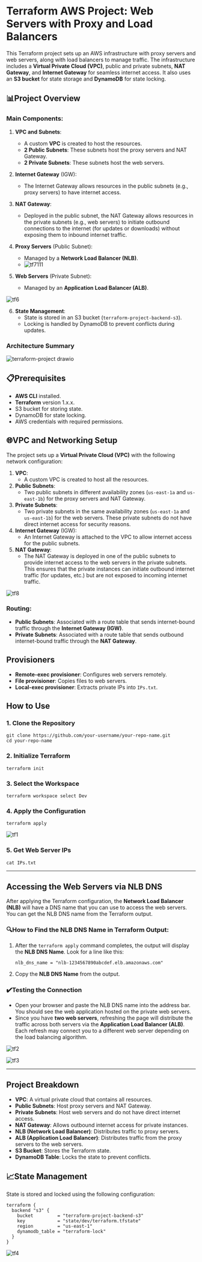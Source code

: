 # Terraform AWS Project: Web Servers with Proxy and Load Balancers 

This Terraform project sets up an AWS infrastructure with proxy servers and web servers, along with load balancers to manage traffic. The infrastructure includes a **Virtual Private Cloud (VPC)**, public and private subnets, **NAT Gateway**, and **Internet Gateway** for seamless internet access. It also uses an **S3 bucket** for state storage and **DynamoDB** for state locking.

## 📊Project Overview

### Main Components:

1.  **VPC and Subnets**:
    
    -   A custom **VPC** is created to host the resources.
    -   **2 Public Subnets**: These subnets host the proxy servers and NAT Gateway.
    -   **2 Private Subnets**: These subnets host the web servers.
2.  **Internet Gateway** (IGW):
    
    -   The Internet Gateway allows resources in the public subnets (e.g., proxy servers) to have internet access.
3.  **NAT Gateway**:
    
    -   Deployed in the public subnet, the NAT Gateway allows resources in the private subnets (e.g., web servers) to initiate outbound connections to the internet (for updates or downloads) without exposing them to inbound internet traffic.
4.  **Proxy Servers** (Public Subnet):
    
    -   Managed by a **Network Load Balancer (NLB)**.
    -   ![tf7111](https://github.com/user-attachments/assets/41f8bbdb-2c13-4648-bb7c-edf5a4081e7e)

5.  **Web Servers** (Private Subnet):
    
    -   Managed by an **Application Load Balancer (ALB)**.
      
 ![tf6](https://github.com/user-attachments/assets/76a69e8a-45c0-4a69-9d74-800aeeecfdd6)

6.  **State Management**:
    -   State is stored in an S3 bucket (`terraform-project-backend-s3`).
    -   Locking is handled by DynamoDB to prevent conflicts during updates.

### Architecture Summary
![terraform-project drawio](https://github.com/user-attachments/assets/61717f49-e4ef-4ad0-ad43-ac036f7401aa)


## 📋Prerequisites

-   **AWS CLI** installed.
-   **Terraform** version 1.x.x.
-   S3 bucket for storing state.
-   DynamoDB for state locking.
-   AWS credentials with required permissions.

## 🌐VPC and Networking Setup

The project sets up a **Virtual Private Cloud (VPC)** with the following network configuration:

1.  **VPC**:
    -   A custom VPC is created to host all the resources.
2.  **Public Subnets**:
    -   Two public subnets in different availability zones (`us-east-1a` and `us-east-1b`) for the proxy servers and NAT Gateway.
3.  **Private Subnets**:
    -   Two private subnets in the same availability zones (`us-east-1a` and `us-east-1b`) for the web servers. These private subnets do not have direct internet access for security reasons.
4.  **Internet Gateway** (IGW):
    -   An Internet Gateway is attached to the VPC to allow internet access for the public subnets.
5.  **NAT Gateway**:
    -   The NAT Gateway is deployed in one of the public subnets to provide internet access to the web servers in the private subnets. This ensures that the private instances can initiate outbound internet traffic (for updates, etc.) but are not exposed to incoming internet traffic.

![tf8](https://github.com/user-attachments/assets/bc92dea0-b280-4992-9a56-7f37099cd923)

### Routing:

-   **Public Subnets**: Associated with a route table that sends internet-bound traffic through the **Internet Gateway (IGW)**.
-   **Private Subnets**: Associated with a route table that sends outbound internet-bound traffic through the **NAT Gateway**.

## Provisioners

-   **Remote-exec provisioner**: Configures web servers remotely.
-   **File provisioner**: Copies files to web servers.
-   **Local-exec provisioner**: Extracts private IPs into `IPs.txt`.


## How to Use

### 1. Clone the Repository

```
git clone https://github.com/your-username/your-repo-name.git
cd your-repo-name
``` 

### 2. Initialize Terraform

`terraform init` 

### 3. Select the Workspace

```
terraform workspace select Dev
``` 

### 4. Apply the Configuration

```
terraform apply
``` 
![tf1](https://github.com/user-attachments/assets/efb60bd7-8d70-4025-880d-e6af32dc343a)

### 5. Get Web Server IPs

```
cat IPs.txt
```
----------

## Accessing the Web Servers via NLB DNS

After applying the Terraform configuration, the **Network Load Balancer (NLB)** will have a DNS name that you can use to access the web servers. You can get the NLB DNS name from the Terraform output.

### 🔍How to Find the NLB DNS Name in Terraform Output:

1.  After the `terraform apply` command completes, the output will display the **NLB DNS Name**. Look for a line like this:
    
    `nlb_dns_name = "nlb-1234567890abcdef.elb.amazonaws.com"` 
    
2.  Copy the **NLB DNS Name** from the output.
    

### ✔️Testing the Connection

-   Open your browser and paste the NLB DNS name into the address bar. You should see the web application hosted on the private web servers.
- Since you have **two web servers**, refreshing the page will distribute the traffic across both servers via the **Application Load Balancer (ALB)**. Each refresh may connect you to a different web server depending on the load balancing algorithm.

![tf2](https://github.com/user-attachments/assets/94830e9e-4359-43d3-bdab-f89a69bac93d)

![tf3](https://github.com/user-attachments/assets/8d45ad1e-fc0e-44ab-bb2e-e5fef7c08891)

----------


## Project Breakdown

-   **VPC**: A virtual private cloud that contains all resources.
-   **Public Subnets**: Host proxy servers and NAT Gateway.
-   **Private Subnets**: Host web servers and do not have direct internet access.
-   **NAT Gateway**: Allows outbound internet access for private instances.
-   **NLB (Network Load Balancer)**: Distributes traffic to proxy servers.
-   **ALB (Application Load Balancer)**: Distributes traffic from the proxy servers to the web servers.
-   **S3 Bucket**: Stores the Terraform state.
-   **DynamoDB Table**: Locks the state to prevent conflicts.

## 📈State Management

State is stored and locked using the following configuration:
```
terraform {
  backend "s3" {
    bucket         = "terraform-project-backend-s3"
    key            = "state/dev/terraform.tfstate"
    region         = "us-east-1"
    dynamodb_table = "terraform-lock"
  }
} 
```
![tf4](https://github.com/user-attachments/assets/6fc647ed-aa2c-4ba1-9c9c-e228ebe49c69)
